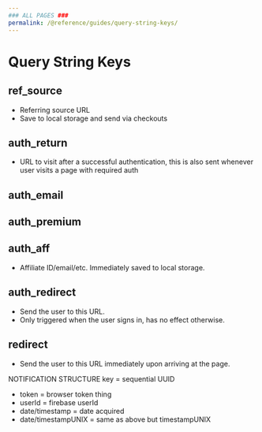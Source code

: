 ```yaml
---
### ALL PAGES ###
permalink: /@reference/guides/query-string-keys/
---
```


# Query String Keys
## ref_source
  * Referring source URL
  * Save to local storage and send via checkouts

## auth_return
  * URL to visit after a successful authentication, this is also sent whenever user visits a page with required auth

## auth_email
## auth_premium

## auth_aff
  * Affiliate ID/email/etc. Immediately saved to local storage.

## auth_redirect
  * Send the user to this URL.
  * Only triggered when the user signs in, has no effect otherwise.

## redirect
  * Send the user to this URL immediately upon arriving at the page.

NOTIFICATION STRUCTURE
key = sequential UUID
- token = browser token thing
- userId = firebase userId
- date/timestamp = date acquired
- date/timestampUNIX = same as above but timestampUNIX
